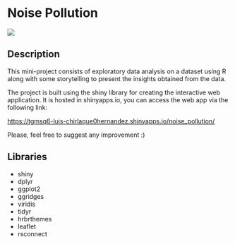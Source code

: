 # Noise Pollution
[![](https://img.shields.io/badge/Shiny-shinyapps.io-blue?style=flat&labelColor=white&logo=RStudio&logoColor=blue)](https://tgmsq6-luis-chirlaque0hernandez.shinyapps.io/noise_pollution/)

## Description
This mini-project consists of exploratory data analysis on a dataset using R along with some storytelling to present the insights obtained from the data.

The project is built using the shiny library for creating the interactive web application. It is hosted in shinyapps.io, you can access the web app via the following link:

https://tgmsq6-luis-chirlaque0hernandez.shinyapps.io/noise_pollution/

Please, feel free to suggest any improvement :)

## Libraries
- shiny
- dplyr
- ggplot2
- ggridges
- viridis
- tidyr
- hrbrthemes
- leaflet
- rsconnect
